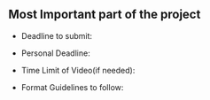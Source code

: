 ## Most Important part of the project

- Deadline to submit: 

- Personal Deadline:

- Time Limit of Video(if needed):

- Format Guidelines to follow: 


